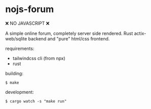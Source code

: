 # nojs-forum

❌ NO JAVASCRIPT ❌

A simple online forum, completely server side rendered. Rust actix-web/sqlite backend and "pure" html/css frontend.

requirements:
 - tailwindcss cli (from npx)
 - rust

building:
```shell
$ make
```

development:
```
$ cargo watch -s "make run"
```
